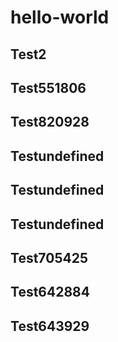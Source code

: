 # hello-world

## Test2
## Test551806
## Test820928
## Testundefined
## Testundefined
## Testundefined
## Test705425
## Test642884
## Test643929
